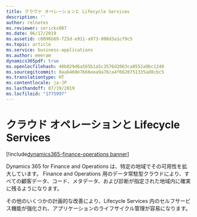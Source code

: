 ```yaml
---
title: クラウド オペレーションと Lifecycle Services
description: ''
author: relnotes
ms.reviewer: sericks007
ms.date: 06/17/2019
ms.assetid: c0096b69-725d-e911-a973-000d3a1c79c5
ms.topic: article
ms.service: business-applications
ms.author: meeram
dynamics365pdf: true
ms.openlocfilehash: 40b029d6a565b1a5c3576d2063ca8552a9bc1248
ms.sourcegitcommit: 0aab460e7666eea9a76ca4f6620751335ad8cbc5
ms.translationtype: HT
ms.contentlocale: ja-JP
ms.lasthandoff: 07/19/2019
ms.locfileid: "1775997"
---
```

# <a name="cloud-operations-and-lifecycle-services"></a>クラウド オペレーションと Lifecycle Services

[!include[dynamics365-finance-operations banner](../includes/dynamics365-finance-operations.md)]

Dynamics 365 for Finance and Operations は、特定の地域でその可用性を拡大しています。 Finance and Operations 用のデータ常駐型クラウドにより、すべての顧客データ、コード、メタデータ、および診断が指定された地域内に確実に残るようになります。 

その他のいくつかの計画的な改善により、Lifecycle Services 内のセルフサービス機能が強化され、アプリケーションのライフサイクル管理が容易になります。